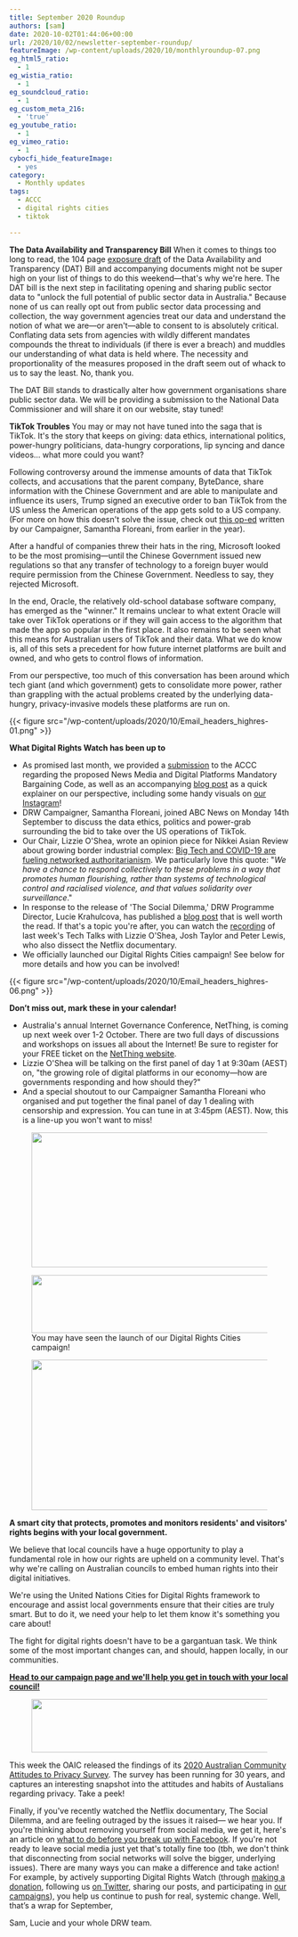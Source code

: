 ```yaml
---
title: September 2020 Roundup
authors: [sam]
date: 2020-10-02T01:44:06+00:00
url: /2020/10/02/newsletter-september-roundup/
featureImage: /wp-content/uploads/2020/10/monthlyroundup-07.png
eg_html5_ratio:
  - 1
eg_wistia_ratio:
  - 1
eg_soundcloud_ratio:
  - 1
eg_custom_meta_216:
  - 'true'
eg_youtube_ratio:
  - 1
eg_vimeo_ratio:
  - 1
cybocfi_hide_featureImage:
  - yes
category:
  - Monthly updates
tags:
  - ACCC
  - digital rights cities
  - tiktok

---
```

**The Data Availability and Transparency Bill**
When it comes to things too long to read, the 104 page [exposure draft][1] of the Data Availability and Transparency (DAT) Bill and accompanying documents might not be super high on your list of things to do this weekend—that's why we're here.
The DAT bill is the next step in facilitating opening and sharing public sector data to "unlock the full potential of public sector data in Australia." Because none of us can really opt out from public sector data processing and collection, the way government agencies treat our data and understand the notion of what we are—or aren't—able to consent to is absolutely critical. Conflating data sets from agencies with wildly different mandates compounds the threat to individuals (if there is ever a breach) and muddles our understanding of what data is held where. The necessity and proportionality of the measures proposed in the draft seem out of whack to us to say the least. No, thank you.

The DAT Bill stands to drastically alter how government organisations share public sector data. We will be providing a submission to the National Data Commissioner and will share it on our website, stay tuned!

**TikTok Troubles**
You may or may not have tuned into the saga that is TikTok. It's the story that keeps on giving: data ethics, international politics, power-hungry politicians, data-hungry corporations, lip syncing and dance videos… what more could you want?

Following controversy around the immense amounts of data that TikTok collects, and accusations that the parent company, ByteDance, share information with the Chinese Government and are able to manipulate and influence its users, Trump signed an executive order to ban TikTok from the US unless the American operations of the app gets sold to a US company. (For more on how this doesn't solve the issue, check out [this op-ed][2] written by our Campaigner, Samantha Floreani, from earlier in the year).

After a handful of companies threw their hats in the ring, Microsoft looked to be the most promising—until the Chinese Government issued new regulations so that any transfer of technology to a foreign buyer would require permission from the Chinese Government. Needless to say, they rejected Microsoft.

In the end, Oracle, the relatively old-school database software company, has emerged as the "winner." It remains unclear to what extent Oracle will take over TikTok operations or if they will gain access to the algorithm that made the app so popular in the first place. It also remains to be seen what this means for Australian users of TikTok and their data. What we do know is, all of this sets a precedent for how future internet platforms are built and owned, and who gets to control flows of information.

From our perspective, too much of this conversation has been around which tech giant (and which government) gets to consolidate more power, rather than grappling with the actual problems created by the underlying data-hungry, privacy-invasive models these platforms are run on.

<div class="wp-block-image">
{{< figure src="/wp-content/uploads/2020/10/Email_headers_highres-01.png" >}}
</div>

**What Digital Rights Watch has been up to**

  * As promised last month, we provided a [submission][3] to the ACCC regarding the proposed News Media and Digital Platforms Mandatory Bargaining Code, as well as an accompanying [blog post][4] as a quick explainer on our perspective, including some handy visuals on [our Instagram][5]!
  * DRW Campaigner, Samantha Floreani, joined ABC News on Monday 14th September to discuss the data ethics, politics and power-grab surrounding the bid to take over the US operations of TikTok.
  * Our Chair, Lizzie O'Shea, wrote an opinion piece for Nikkei Asian Review about growing border industrial complex: [Big Tech and COVID-19 are fueling networked authoritarianism][6]. We particularly love this quote: "_We have a chance to respond collectively to these problems in a way that promotes human flourishing, rather than systems of technological control and racialised violence, and that values solidarity over surveillance_."
  * In response to the release of 'The Social Dilemma,' DRW Programme Director, Lucie Krahulcova, has published a [blog post][7] that is well worth the read. If that's a topic you're after, you can watch the [recording][8] of last week's Tech Talks with Lizzie O'Shea, Josh Taylor and Peter Lewis, who also dissect the Netflix documentary.
  * We officially launched our Digital Rights Cities campaign! See below for more details and how you can be involved!

<div class="wp-block-image">
{{< figure src="/wp-content/uploads/2020/10/Email_headers_highres-06.png" >}}
</div>

**Don&#8217;t miss out, mark these in your calendar!**

  * Australia's annual Internet Governance Conference, NetThing, is coming up next week over 1-2 October. There are two full days of discussions and workshops on issues all about the Internet! Be sure to register for your FREE ticket on the [NetThing website][9].
  * Lizzie O'Shea will be talking on the first panel of day 1 at 9:30am (AEST) on, "the growing role of digital platforms in our economy—how are governments responding and how should they?"
  * And a special shoutout to our Campaigner Samantha Floreani who organised and put together the final panel of day 1 dealing with censorship and expression. You can tune in at 3:45pm (AEST). Now, this is a line-up you won't want to miss!

<div class="wp-block-image">
  <figure class="aligncenter size-large is-resized"><img loading="lazy" decoding="async" src="/wp-content/uploads/2020/10/Netthing_inclusionpanel.png" alt="" class="wp-image-7299" width="484" height="242" srcset="/wp-content/uploads/2020/10/Netthing_inclusionpanel.png 1024w, /wp-content/uploads/2020/10/Netthing_inclusionpanel-300x150.png 300w, /wp-content/uploads/2020/10/Netthing_inclusionpanel-768x384.png 768w" sizes="(max-width: 484px) 100vw, 484px" /></figure>
</div>

<div class="wp-block-image">
  <figure class="aligncenter size-large is-resized"><img loading="lazy" decoding="async" src="/wp-content/uploads/2020/10/Email_headers_highres-03-1024x171.png" alt="" class="wp-image-7300" width="621" height="104" srcset="/wp-content/uploads/2020/10/Email_headers_highres-03-1024x171.png 1024w, /wp-content/uploads/2020/10/Email_headers_highres-03-300x50.png 300w, /wp-content/uploads/2020/10/Email_headers_highres-03-768x128.png 768w, /wp-content/uploads/2020/10/Email_headers_highres-03-1536x256.png 1536w, /wp-content/uploads/2020/10/Email_headers_highres-03-2048x342.png 2048w" sizes="(max-width: 621px) 100vw, 621px" /><figcaption>You may have seen the launch of our Digital Rights Cities campaign!<br /></figcaption></figure>
</div>

<div class="wp-block-image">
  <figure class="aligncenter size-large is-resized"><img loading="lazy" decoding="async" src="/wp-content/uploads/2020/10/WEB_FB_BANNER_withtext_HIGHRES-02-1024x576.png" alt="" class="wp-image-7301" width="479" height="270" srcset="/wp-content/uploads/2020/10/WEB_FB_BANNER_withtext_HIGHRES-02-1024x576.png 1024w, /wp-content/uploads/2020/10/WEB_FB_BANNER_withtext_HIGHRES-02-300x169.png 300w, /wp-content/uploads/2020/10/WEB_FB_BANNER_withtext_HIGHRES-02-768x432.png 768w, /wp-content/uploads/2020/10/WEB_FB_BANNER_withtext_HIGHRES-02-1536x864.png 1536w, /wp-content/uploads/2020/10/WEB_FB_BANNER_withtext_HIGHRES-02-2048x1152.png 2048w" sizes="(max-width: 479px) 100vw, 479px" /></figure>
</div>

**A smart city that protects, promotes and monitors residents' and visitors' rights begins with your local government.**

We believe that local councils have a huge opportunity to play a fundamental role in how our rights are upheld on a community level. That's why we're calling on Australian councils to embed human rights into their digital initiatives.

We're using the United Nations Cities for Digital Rights framework to encourage and assist local governments ensure that their cities are truly smart. But to do it, we need your help to let them know it's something you care about!

The fight for digital rights doesn't have to be a gargantuan task. We think some of the most important changes can, and should, happen locally, in our communities.

[**Head to our campaign page and we'll help you get in touch with your local council!**][10]

<div class="wp-block-image">
  <figure class="aligncenter size-large is-resized"><img loading="lazy" decoding="async" src="/wp-content/uploads/2020/10/Email_headers_highres-02-1024x171.png" alt="" class="wp-image-7302" width="579" height="96" srcset="/wp-content/uploads/2020/10/Email_headers_highres-02-1024x171.png 1024w, /wp-content/uploads/2020/10/Email_headers_highres-02-300x50.png 300w, /wp-content/uploads/2020/10/Email_headers_highres-02-768x128.png 768w, /wp-content/uploads/2020/10/Email_headers_highres-02-1536x256.png 1536w, /wp-content/uploads/2020/10/Email_headers_highres-02-2048x342.png 2048w" sizes="(max-width: 579px) 100vw, 579px" /></figure>
</div>

This week the OAIC released the findings of its [2020 Australian Community Attitudes to Privacy Survey][11]. The survey has been running for 30 years, and captures an interesting snapshot into the attitudes and habits of Austalians regarding privacy. Take a peek!

Finally, if you've recently watched the Netflix documentary, The Social Dilemma, and are feeling outraged by the issues it raised— we hear you. If you're thinking about removing yourself from social media, we get it, here's an article on [what to do before you break up with Facebook][12]. If you're not ready to leave social media just yet that's totally fine too (tbh, we don't think that disconnecting from social networks will solve the bigger, underlying issues). There are many ways you can make a difference and take action! For example, by actively supporting Digital Rights Watch (through [making a donation][13], following us [on Twitter][14], sharing our posts, and participating in [our campaigns][15]), you help us continue to push for real, systemic change.
Well, that&#8217;s a wrap for September,

Sam, Lucie and your whole DRW team.

 [1]: https://u1584542.ct.sendgrid.net/ss/c/atcYNHk4Eh2YdGnwBh-YDA2XqZ4BvKfwqMjhJ3bRLIppcYPJx_bns_axIHLV2hZHCg2HKGacmdLRmLClMiF9o4MLS-3l-_v-w1OO3Z8f-V9S3P8dawS_iO5Pvd_k9zc3eaYJKHRdfPYcMmkUKCBFaVnqppMA5v0ZnB5HhZZmjGBaHC2IbmwwEGJS8Th3xQMLQitx-Jo_ScwNBoQfQ_zGzB4I-ikq4cM32K1uYBfotHRforme0yGxFr6kiowztBrX2TemWtENJypudffxF2XC8FNKLYaSQ1aLzVpGgJrFNns/35h/THqqqrIgRbaFcZmRTaKWsQ/h0/OcJ0WXyBBQKIP4-OCNpnwLAvatAlWQ7E9MGvup9FRuA
 [2]: https://u1584542.ct.sendgrid.net/ss/c/atcYNHk4Eh2YdGnwBh-YDL2pqlARv2wBshrgOqWkXMHPoixLR5mf6lOc5b8ZdTDh__6naO2X6yIAmqMxJlil3-LzZ2nm7kQ014D6afJmoVwi7_xg0ddkae_lPTWsyaLN2R0gMIz8mE2iVD2JlVQMm04meatuT-FogkQKbsIxoLltA3kEU1FqYkR44VIPV4I1HyP6i3YpOt2phUo7TgTZRUy-JgkIw0ZMojUUgIXZXwbCasX9YV9ncoVvYuGtBiSOn21TpLRPc2jp-AQKEQ4YfoBy9X-7WpQYP9K0zwxiQ52o_jLXydsE3CmOfdaeTwOdokv4xjxqNfFwyrRfFKiuZOhlcWUQ_8yhnyUld_4Dd9z_3XFP7fYFGLaDjLzYl2qI1sKYnb2DDSBdoS0SU9hFKUX26EbXRUgH0oshnKCb31k/35h/THqqqrIgRbaFcZmRTaKWsQ/h1/RRss_nABr3rsv8EeeYFJjIhUmXz1tmH5yPjsSRWOD4c
 [3]: https://u1584542.ct.sendgrid.net/ss/c/CMxF4nARlf6wAFa1PSfv0mmZ9RIuK0LyVv5J0Wo3jtLbQYuZN58BSDpHzW6ON_XefmyGbUhlRMw2o37XHlDr1Hu2oOybR0dSQKPcDp05PRnQIM0986xLkUtAm49hUUxonawl5CkKKKN3Q4FND-qIZA9izJp3P86E0lYq9pJWapSDHSEOPOVCvGQKPH4XjRlVF1XaXKi4gOXrfBtyMRlrgUQXFCHmMUjyGJS1zhr1ZXyhxP7BXH_VjsnqNP4CaDp7D1Pz6ixpeYErTDq8OUzasFJwzU9fF7i8Gg7wZyiPDwufhj-ufYOhYFiIL8D8R1F89cUB78NKgO9H_AEQJeFLYVpfvKXAVpI-KlU2lg_rx74/35h/THqqqrIgRbaFcZmRTaKWsQ/h2/9lnS6b4aKTYdLkMn5LfzB7dWPjZLABdgx_eg5kChhho
 [4]: https://u1584542.ct.sendgrid.net/ss/c/CMxF4nARlf6wAFa1PSfv0mmZ9RIuK0LyVv5J0Wo3jtLbQYuZN58BSDpHzW6ON_Xe_Jin93oFEiss0xl3Wv5mQyzLep4TS1Bk61Crl1OOPXuMn14ii5c8JmXEo0YA77X8g2drXwuJZUcc2CnXtt_GerktYPx1WQ3k7zjwaHLiHtN4cdI6lTgUmM3pN3oTcIAllG_smse2mwywCFLRamQ8Rk9wDrtz1r7tJzsu_iVBP9dGuzoBcIfLwfMydDnOR5Cm0ObY5qP0TRbwwkhsTHR8vovYo3l-a7m4nFPMnn0tw-74QUsX9FbfEyfdqSZaDFI8dVnpIvQU_tjBtlJWyT2hI0aUtr_dBdfzkezkQNFBCQ0/35h/THqqqrIgRbaFcZmRTaKWsQ/h3/W0TYxpjkbjPDVc0SfT59CqFcICD-hKBPhmGwyflQTuc
 [5]: https://u1584542.ct.sendgrid.net/ss/c/atcYNHk4Eh2YdGnwBh-YDE-osrDsyUs4KS0eRiq-k7SjmczmnzaU6AnmsP1xH7AWxdCItM19GOboCZB9nZ6hUgcK_4FQLtE7Vo9MO52YVvdtTb5X3sLnipnfdVKl_J4AIxCd0ly5k--k-zaNJEhkvKaR7Q4KCM8ZyJ4-Wv12WR_0u1lziDntaOk-wrMZrllzOCBm_tS5uWN5Em7JHMCkGaggrNvy4-QUwubxgbBEY63IXu0bBkM5MRaIElwrpubUPGSQSI8xyTyAzRVAJxDPOQ/35h/THqqqrIgRbaFcZmRTaKWsQ/h4/qDL9aKN4X9RirfepXm4dk1ere8mXls2zqGq5EMeYypU
 [6]: https://u1584542.ct.sendgrid.net/ss/c/P8Elou2Rvc0qoMPEUZrMXVeji1rgn2bhZTfflY7dcE-egZheiRAHbLqmiezl0NtsTX9rkPDoYtbW63RNEXrfqbA54y1LAhqamMoyupPe71RRELjdyq_P6qJUtGhEaYVj58OrKmCs5o8xtKRBVjbUrWFX0fKHeOjKoFMNpeORJYYSjqsmjhrWf99XVbQoDG5ZMY-hrqo4rJ5uaFAGh2Y-3kKRqDVFNASU5GJEuEh2CjkFOTd--pyJfNpk1SOajqRwPh6Tm5FdCOifASJllVt1tlY9hfqFbhxectspfDxMnfjp7nX5CXhVXLYm7lTQnkd3cIKd7a3A2QENFF8ONfuXTg/35h/THqqqrIgRbaFcZmRTaKWsQ/h5/dHToMsR26KgLdnxWSZ2tb-O50WFse0-q_LOW08R0pSk
 [7]: https://u1584542.ct.sendgrid.net/ss/c/tTBUZwcBH_2q13Ow12s-jYjniiw5gMV66XhE3W7p8lN6lekBubVG5IgF2fldvFjVkgPXsOovzJDIjcBorrBhjmkqF1MgZaIMTxhcULmqWFGuDMMx1yRMLJhE8gddqFR_2KUS6Y1THeqOy4v1_78DP_CdtdISqDO9nCl6LeGolXEl3ePivJHs33a6n6y8s44UG2US3yUdDJklRH5i-hBwWAJqktZy3iEsf4AiyfA8Zm8KgIYCceUoRpsv597agfZh5coiH8hmeFpCrraKO9_k9D4cOl9hNdx27Kn6tTMf4Y4R_6BpL1Rl6on3ZrsIrE0n0Sm98uVrMWjPHicqSv0_yucoOXKit8hubr7JGoZ4Hko/35h/THqqqrIgRbaFcZmRTaKWsQ/h6/ujjJp8O1EmrWhymiI29jU3TQ63bfxdGc3O-iboH0qmw
 [8]: https://u1584542.ct.sendgrid.net/ss/c/P8Elou2Rvc0qoMPEUZrMXQOdkwYPfWp1lSbdBGL8OQkZBIAwRpAMXO0VP8S7qG9nNG5lCwcrbUcWp0cPDkPYnjrxbasxULctriVpbySv_gkuFSCJnv0SNxRwiIMtEC9uJskD8wVgOsdyWx3aiR8VYGHykt5T0mOnRGvzY1oyl9wcz8bZNqkiGs5xziCxp4FFe5pzUUOYrPGZW8zI0cF6iNLm2zYWbttyWutWb9lsqdwMcCARw4c-GYRz6SfbF_qVKkbIvUwJmiMhWKpO_tvtJamNfZEEeKoHxFiIxD3qBYVF_9UtaEnwpkfYJglTOOc0/35h/THqqqrIgRbaFcZmRTaKWsQ/h7/9JprRjYaOkplKNsUyP9UQaOR8V3cPK4Eu_77jEWX1Bw
 [9]: https://u1584542.ct.sendgrid.net/ss/c/atcYNHk4Eh2YdGnwBh-YDHhKSmRxDHpabaupyCgv9-SehXa-YmRWth0SDOwkyHErDx-1gSQqVJx7WByALD4goicfYDjCP337MUQHX_lVFqQo1Mphy83oTVMkSQS2DdzaIi4cFgJcjsx33r_SpzQUHV3rqlQEhgEA0S5XWINzh0wTcOgTIiRb3ggKhq1sqwnai7JGtA6MxDRo1VTk7PaJTAuy1N593m0DLkLbOXOdGEQS_afKFCi450WklCK7Caxy/35h/THqqqrIgRbaFcZmRTaKWsQ/h8/so7Y3pjN-hNIOmzmLFYmBQ96dRhPKiuRNjdhuq3GKvo
 [10]: https://u1584542.ct.sendgrid.net/ss/c/CMxF4nARlf6wAFa1PSfv0mmZ9RIuK0LyVv5J0Wo3jtL9zDCozQJIpak6JF85iW0bT7Pqf12R0Xw443jRNpS4cnm5kzCaoUlqNw9v7wvGZA9sgh7I3y3iux-ainrFNgPVnqbHf3pMtWOVB9oIZAS13a6Ajnu57F1OetJjuzVglBQq-7E30uBGAmvla5WzhaHzJn2gNneVnaLD9XogdeH4vn_wVNsGXc8nzGaPXFGRZMBG96fInxJQY1JlM97z_EBoewnZKOLhWk7m0rcN7kAlLQ/35h/THqqqrIgRbaFcZmRTaKWsQ/h10/lOXsOz8tJQURnAVX2y6VkKLjxv2J2eWBJHU2DB4XVS8
 [11]: https://u1584542.ct.sendgrid.net/ss/c/atcYNHk4Eh2YdGnwBh-YDMjy9orlly-Dbl0TusCimmM2ZPmIt1bar1kqsaxfRGn3nl829SToZtLMtpPblkvK9E6LjtDouToFN2kU65847GWeQ6zedrqgXhwhO21ycwxBOdBAdebAUuM5f3gntVx18r_0GhtEHUfzNrdmwqEfKOjXQ6OBnSygQ3hzp2OOzUxAUmi7T9tLq_8yTj2pWLDMsyk4d3Jv9BMG0FUwdMCHnrtR45FpNjpIC6_4ywm6VIoud17I158u7bVmgt8jqWYP3Mcf6BxXLiq5a27gIL6oCv1669FeAgWn4AWMAPN-g4TVzq2BZ8pWPkLfQw9Y9VRmiZJK_CGgTrKm9qaRwmpsRUn1y6uYbbqL7i4NvVlmw5XxJhVNCvrWFkk7VlNYtUG1rqfEO6610W4qhLVTZBO0ZM3Thzj1v6L5vd9nLOm7bY8f/35h/THqqqrIgRbaFcZmRTaKWsQ/h11/_3GJ2j4qLOK3CmOugildxJfY6qSQ-MtPkVUa1OgwgLc
 [12]: https://u1584542.ct.sendgrid.net/ss/c/tTBUZwcBH_2q13Ow12s-jSVH9WXMSkxQ2NiCSK4XGtuSrIQ1JUd624HhOFykJt615nfTdeairYL5TsbqmZtwfs8j_ychpAowTjTX3QMVXv-lkkfzlwo9RzbhTORxE5hOucbip4jq76S9Ibbi1SiapgAmB2pKxMeMrLg2enDwaQvvqs_sDa2r15Y4N_LH3O3Aho8EG860E7cOqN_lXuWyQmNyaQ1k7ZOykl0x69qTbUMSvTUobMSLZyzSMkCk1-62xShz0q4palzcCt6f8WIJO07JxsBNJL9kUw95RaUWJT4/35h/THqqqrIgRbaFcZmRTaKWsQ/h12/bscloAtPGQoo0Q0Y62X0ja63HF6BR25mPDHvq45k5ac
 [13]: https://u1584542.ct.sendgrid.net/ss/c/CMxF4nARlf6wAFa1PSfv0mmZ9RIuK0LyVv5J0Wo3jtJsV6xN7tO3CeYP45h5dK3P2zEiqGNyXZOeIanGZOAWDByGxNw3bST1_mq4QxdqBBPennFoHBFTwfa05XNPHkQel8czQpUpiW-_-cl1_vhuAouDJcWlYC7N_7dSaP9bcF1d9N-uk9cSYwknqaz8AQM_PvuEzqmgM7G3-geJKwKEXdH1eg7ibop39zzk1EfPNKZP7cjEe9MxbKQCKzWi8wuLya5sJuXt6xakMqwoX7a6Gg/35h/THqqqrIgRbaFcZmRTaKWsQ/h13/lqYPozdOLlSaA0WnPJMv8LBtORkiXaJbFN_oExhHgfg
 [14]: https://u1584542.ct.sendgrid.net/ss/c/dSCQfi9FLISmU3ZE3bfPhlSBN6XYeCKzaLLHWVkJ-A--sWVcZ32Mid_yyN035Y6hXhUnnEc_Jwr_9rVOvRhBO14CPv-y_U6wuIKtxmoquIN1ERo40b31PATVpp17oaePOBzoRHUozPbzbbCju5Y_suAmYOkGKfZHMv3MmDNt09TkR-qZasur1JS-MXqcu6DJEm11kFuW8V0EhRzhwx5eHhLMPdlMpzCed2WpLUtF6ix5-Szr2---NUGsYm9KHFlA/35h/THqqqrIgRbaFcZmRTaKWsQ/h14/j4waQjgwbxT0ZgaG_sGpC7tPiigYxnz8vulH5056EP8
 [15]: https://u1584542.ct.sendgrid.net/ss/c/CMxF4nARlf6wAFa1PSfv0mmZ9RIuK0LyVv5J0Wo3jtIjaXna7VQQIiv_KDJSxPUM4pGsDl8U4fEqZa8C9Rp6iaO_K0CDjhLF1xfvmm6yenyXeW7UZwRaS6KfAOtTPLD1kyAbROoLrrzSj1XDv3tu19h2kAol7N4d_atcKsGi-Ud2NufGxfRPJaf_6LnTjEApduB7O0181A3oGNIpLFVW1eDzb8RClfuyQDcYLKAaOJ3VCg32eCoNGfZHn512CWjbgkvaFlF53rUJ9SRnAGsUNEy8JGvjWi80gwcwEf9Zplw/35h/THqqqrIgRbaFcZmRTaKWsQ/h15/XBgZIrCxWZMmYbT9vhQA0KMKLP463noXvveQYQqzXwM
